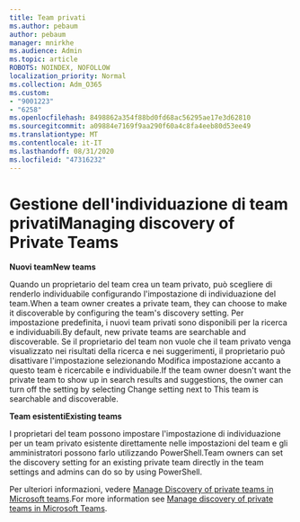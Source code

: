 ```yaml
---
title: Team privati
ms.author: pebaum
author: pebaum
manager: mnirkhe
ms.audience: Admin
ms.topic: article
ROBOTS: NOINDEX, NOFOLLOW
localization_priority: Normal
ms.collection: Adm_O365
ms.custom:
- "9001223"
- "6258"
ms.openlocfilehash: 8498862a354f88bd0fd68ac56295ae17e3d62810
ms.sourcegitcommit: a09884e7169f9aa290f60a4c8fa4eeb80d53ee49
ms.translationtype: MT
ms.contentlocale: it-IT
ms.lasthandoff: 08/31/2020
ms.locfileid: "47316232"
---
```

# <a name="managing-discovery-of-private-teams"></a><span data-ttu-id="5c408-102">Gestione dell'individuazione di team privati</span><span class="sxs-lookup"><span data-stu-id="5c408-102">Managing discovery of Private Teams</span></span>

<span data-ttu-id="5c408-103">**Nuovi team**</span><span class="sxs-lookup"><span data-stu-id="5c408-103">**New teams**</span></span>

<span data-ttu-id="5c408-104">Quando un proprietario del team crea un team privato, può scegliere di renderlo individuabile configurando l'impostazione di individuazione del team.</span><span class="sxs-lookup"><span data-stu-id="5c408-104">When a team owner creates a private team, they can choose to make it discoverable by configuring the team's discovery setting.</span></span> <span data-ttu-id="5c408-105">Per impostazione predefinita, i nuovi team privati sono disponibili per la ricerca e individuabili.</span><span class="sxs-lookup"><span data-stu-id="5c408-105">By default, new private teams are searchable and discoverable.</span></span> <span data-ttu-id="5c408-106">Se il proprietario del team non vuole che il team privato venga visualizzato nei risultati della ricerca e nei suggerimenti, il proprietario può disattivare l'impostazione selezionando Modifica impostazione accanto a questo team è ricercabile e individuabile.</span><span class="sxs-lookup"><span data-stu-id="5c408-106">If the team owner doesn't want the private team to show up in search results and suggestions, the owner can turn off the setting by selecting Change setting next to This team is searchable and discoverable.</span></span>  

<span data-ttu-id="5c408-107">**Team esistenti**</span><span class="sxs-lookup"><span data-stu-id="5c408-107">**Existing teams**</span></span>

<span data-ttu-id="5c408-108">I proprietari del team possono impostare l'impostazione di individuazione per un team privato esistente direttamente nelle impostazioni del team e gli amministratori possono farlo utilizzando PowerShell.</span><span class="sxs-lookup"><span data-stu-id="5c408-108">Team owners can set the discovery setting for an existing private team directly in the team settings and admins can do so by using PowerShell.</span></span>  

<span data-ttu-id="5c408-109">Per ulteriori informazioni, vedere  [Manage Discovery of private teams in Microsoft teams](https://docs.microsoft.com/microsoftteams/manage-discovery-of-private-teams).</span><span class="sxs-lookup"><span data-stu-id="5c408-109">For more information see  [Manage discovery of private teams in Microsoft Teams](https://docs.microsoft.com/microsoftteams/manage-discovery-of-private-teams).</span></span>
